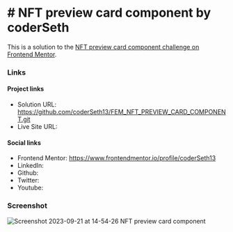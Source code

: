 # # NFT preview card component by coderSeth

This is a solution to the [NFT preview card component challenge on Frontend Mentor](https://www.frontendmentor.io/challenges/nft-preview-card-component-SbdUL_w0U).

### Links

#### Project links

- Solution URL: https://github.com/coderSeth13/FEM_NFT_PREVIEW_CARD_COMPONENT.git
- Live Site URL: 

#### Social links

- Frontend Mentor: https://www.frontendmentor.io/profile/coderSeth13
- LinkedIn:
- Github:
- Twitter:
- Youtube:

### Screenshot
![Screenshot 2023-09-21 at 14-54-26 NFT preview card component](https://github.com/coderSeth13/FEM_NFT_PREVIEW_CARD_COMPONENT/assets/145410639/96f72dae-a814-4e91-bad6-e565cf433b76)


